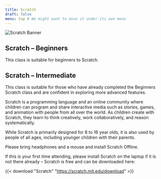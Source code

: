 ```yaml
---
title: Scratch
draft: false
menu: top # We might want to move it under its own menu
---
```


![Scratch Banner](/images/ScratchBlogLogo.jpg)

## Scratch – Beginners

This class is suitable for beginners to Scratch.

## Scratch – Intermediate

This class is suitable for those who have already completed the Beginners Scratch class and are confident in exploring more advanced features.

Scratch is a programming language and an online community where children can program and share interactive media such as stories, games, and animation with people from all over the world. As children create with Scratch, they learn to think creatively, work collaboratively, and reason systematically.

While Scratch is primarily designed for 8 to 16 year olds, it is also used by people of all ages, including younger children with their parents.

Please bring headphones and a mouse and install Scratch Offline.

If this is your first time attending, please install Scratch on the laptop if it is not there already – Scratch is free and can be downloaded here:

{{< download "Scratch" "https://scratch.mit.edu/download" >}}

